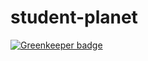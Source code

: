 # student-planet

[![Greenkeeper badge](https://badges.greenkeeper.io/NdagiStanley/student-planet.svg)](https://greenkeeper.io/)